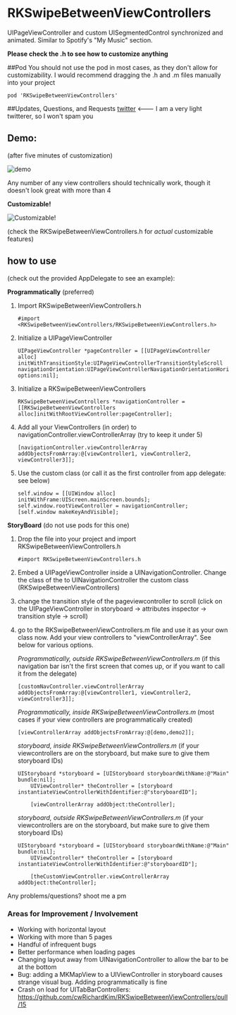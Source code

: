 RKSwipeBetweenViewControllers
===========================

UIPageViewController and custom UISegmentedControl synchronized and animated.  Similar to Spotify's "My Music" section.

__Please check the .h to see how to customize anything__

##Pod
You should not use the pod in most cases, as they don't allow for customizability.  I would recommend dragging the .h and .m files manually into your project
	
	pod 'RKSwipeBetweenViewControllers'
	

##Updates, Questions, and Requests
[twitter](https://twitter.com/cwRichardKim) <--- I am a very light twitterer, so I won't spam you

## Demo: 
(after five minutes of customization)

![demo](http://i.imgur.com/zlfWDa1.gif)

Any number of any view controllers should technically work, though it doesn't look great with more than 4

__Customizable!__

![Customizable!](http://i.imgur.com/dl422EL.gif)

(check the RKSwipeBetweenViewControllers.h for *actual* customizable features)

## how to use 
(check out the provided AppDelegate to see an example):

__Programmatically__ (preferred)

1. Import RKSwipeBetweenViewControllers.h
	
	```objc
	#import <RKSwipeBetweenViewControllers/RKSwipeBetweenViewControllers.h>
	```

2. Initialize a UIPageViewController
	
	```objc
	UIPageViewController *pageController = [[UIPageViewController alloc] initWithTransitionStyle:UIPageViewControllerTransitionStyleScroll navigationOrientation:UIPageViewControllerNavigationOrientationHorizontal options:nil];
	```
3. Initialize a RKSwipeBetweenViewControllers

  	```objc
	RKSwipeBetweenViewControllers *navigationController = [[RKSwipeBetweenViewControllers alloc]initWithRootViewController:pageController];
	```
4. Add all your ViewControllers (in order) to navigationController.viewControllerArray (try to keep it under 5)
  	
	```objc
	[navigationController.viewControllerArray addObjectsFromArray:@[viewController1, viewController2, viewController3]];
	```
5. Use the custom class (or call it as the first controller from app delegate: see below)
  	
	```objc
  	self.window = [[UIWindow alloc] initWithFrame:UIScreen.mainScreen.bounds];
  	self.window.rootViewController = navigationController;
  	[self.window makeKeyAndVisible];
  	```
  
__StoryBoard__
(do not use pods for this one)

1. Drop the file into your project and import RKSwipeBetweenViewControllers.h
	
	```objc
	#import RKSwipeBetweenViewControllers.h
	```

2. Embed a UIPageViewController inside a UINavigationController.  Change the class of the to UINavigationController the custom class (RKSwipeBetweenViewControllers)
3. change the transition style of the pageviewcontroller to scroll (click on the UIPageViewController in storyboard -> attributes inspector -> transition style -> scroll)

4. go to the RKSwipeBetweenViewControllers.m file and use it as your own class now.  Add your view controllers to "viewControllerArray".  See below for various options.

	*Programmatically, outside RKSwipeBetweenViewControllers.m*
	(if this navigation bar isn't the first screen that comes up, or if you want to call it from the delegate)
	
	```objc
	[customNavController.viewControllerArray addObjectsFromArray:@[viewController1, viewController2, viewController3]];
	```
	
	*Programmatically, inside RKSwipeBetweenViewControllers.m*
	(most cases if your view controllers are programmatically created)
	
	```objc
	[viewControllerArray addObjectsFromArray:@[demo,demo2]];
	```
	*storyboard, inside RKSwipeBetweenViewControllers.m*
	(if your viewcontrollers are on the storyboard, but make sure to give them storyboard IDs)
	
	```objc
	UIStoryboard *storyboard = [UIStoryboard storyboardWithName:@"Main" bundle:nil];
	    UIViewController* theController = [storyboard instantiateViewControllerWithIdentifier:@"storyboardID"];
	
	    [viewControllerArray addObject:theController];
	```
	*storyboard, outside RKSwipeBetweenViewControllers.m*
	(if your viewcontrollers are on the storyboard, but make sure to give them storyboard IDs)
	
	```objc
	UIStoryboard *storyboard = [UIStoryboard storyboardWithName:@"Main" bundle:nil];
	    UIViewController* theController = [storyboard instantiateViewControllerWithIdentifier:@"storyboardID"];
	
	    [theCustomViewController.viewControllerArray addObject:theController];
	```


Any problems/questions? shoot me a pm

### Areas for Improvement / Involvement
* Working with horizontal layout
* Working with more than 5 pages
* Handful of infrequent bugs
* Better performance when loading pages
* Changing layout away from UINavigationController to allow the bar to be at the bottom
* Bug: adding a MKMapView to a UIViewController in storyboard causes strange visual bug. Adding programmatically is fine
* Crash on load for UITabBarControllers: https://github.com/cwRichardKim/RKSwipeBetweenViewControllers/pull/15
